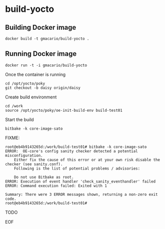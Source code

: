 build-yocto
===========

Building Docker image
---------------------

    docker build -t gmacario/build-yocto .

Running Docker image
--------------------

    docker run -t -i gmacario/build-yocto

Once the container is running

    cd /opt/yocto/poky
    git checkout -b daisy origin/daisy

Create build environment

    cd /work
    source /opt/yocto/poky/oe-init-build-env build-test01

Start the build

    bitbake -k core-image-sato

FIXME:

```
root@eb4b9143265d:/work/build-test01# bitbake -k core-image-sato
ERROR:  OE-core's config sanity checker detected a potential misconfiguration.
    Either fix the cause of this error or at your own risk disable the checker (see sanity.conf).
    Following is the list of potential problems / advisories:

    Do not use Bitbake as root.
ERROR: Execution of event handler 'check_sanity_eventhandler' failed
ERROR: Command execution failed: Exited with 1

Summary: There were 3 ERROR messages shown, returning a non-zero exit code.
root@eb4b9143265d:/work/build-test01#
```

TODO

EOF
